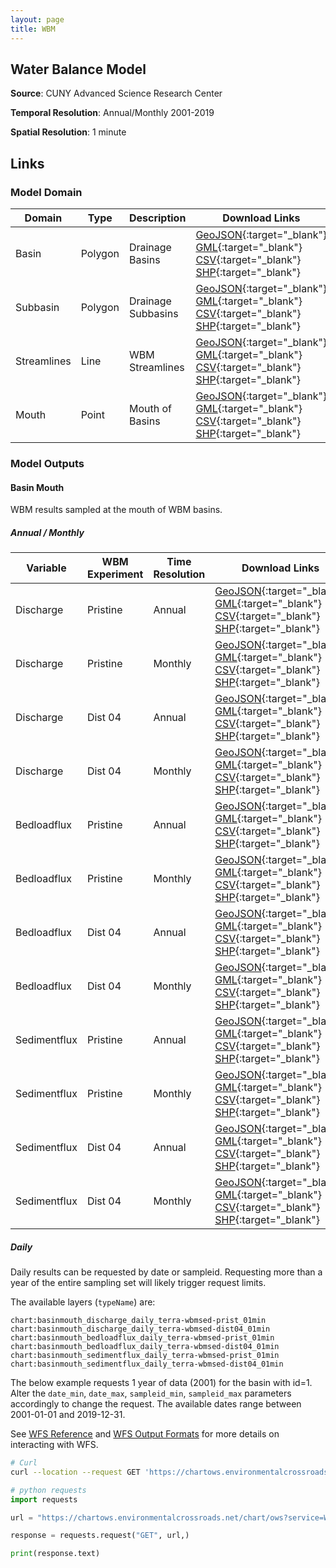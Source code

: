 ```yaml
---
layout: page
title: WBM 
---
```


## Water Balance Model

__Source__: CUNY Advanced Science Research Center 

__Temporal Resolution__: Annual/Monthly 2001-2019

__Spatial Resolution__: 1 minute 

## Links

### Model Domain 


| Domain | Type | Description | Download Links |
| ------ | ---- | ----------- | -------------- |
| Basin | Polygon | Drainage Basins | [GeoJSON](https://chartows.environmentalcrossroads.net/chart/ows?service=WFS&version=2.0.0&request=GetFeature&typeName=chart%3Ahydrostn30_basin_01min&outputFormat=application%2Fjson){:target="_blank"} [GML](https://chartows.environmentalcrossroads.net/chart/ows?service=WFS&version=2.0.0&request=GetFeature&typeName=chart%3Ahydrostn30_basin_01min&outputFormat=GML3){:target="_blank"} [CSV](https://chartows.environmentalcrossroads.net/chart/ows?service=WFS&version=2.0.0&request=GetFeature&typeName=chart%3Ahydrostn30_basin_01min&outputFormat=csv){:target="_blank"} [SHP](https://chartows.environmentalcrossroads.net/chart/ows?service=WFS&version=2.0.0&request=GetFeature&typeName=chart%3Ahydrostn30_basin_01min&outputFormat=shape-zip){:target="_blank"} |
| Subbasin | Polygon | Drainage Subbasins | [GeoJSON](https://chartows.environmentalcrossroads.net/chart/ows?service=WFS&version=2.0.0&request=GetFeature&typeName=chart%3Ahydrostn30_subbasin_01min&outputFormat=application%2Fjson){:target="_blank"} [GML](https://chartows.environmentalcrossroads.net/chart/ows?service=WFS&version=2.0.0&request=GetFeature&typeName=chart%3Ahydrostn30_subbasin_01min&outputFormat=GML3){:target="_blank"} [CSV](https://chartows.environmentalcrossroads.net/chart/ows?service=WFS&version=2.0.0&request=GetFeature&typeName=chart%3Ahydrostn30_subbasin_01min&outputFormat=csv){:target="_blank"} [SHP](https://chartows.environmentalcrossroads.net/chart/ows?service=WFS&version=2.0.0&request=GetFeature&typeName=chart%3Ahydrostn30_subbasin_01min&outputFormat=shape-zip){:target="_blank"} |
| Streamlines | Line | WBM Streamlines | [GeoJSON](https://chartows.environmentalcrossroads.net/chart/ows?service=WFS&version=2.0.0&request=GetFeature&typeName=chart%3Ahydrostn30_streamline_01min&outputFormat=application%2Fjson){:target="_blank"} [GML](https://chartows.environmentalcrossroads.net/chart/ows?service=WFS&version=2.0.0&request=GetFeature&typeName=chart%3Ahydrostn30_streamline_01min&outputFormat=GML3){:target="_blank"} [CSV](https://chartows.environmentalcrossroads.net/chart/ows?service=WFS&version=2.0.0&request=GetFeature&typeName=chart%3Ahydrostn30_streamline_01min&outputFormat=csv){:target="_blank"} [SHP](https://chartows.environmentalcrossroads.net/chart/ows?service=WFS&version=2.0.0&request=GetFeature&typeName=chart%3Ahydrostn30_streamline_01min&outputFormat=shape-zip){:target="_blank"} |
| Mouth | Point | Mouth of Basins | [GeoJSON](https://chartows.environmentalcrossroads.net/chart/ows?service=WFS&version=2.0.0&request=GetFeature&typeName=chart%3Ahydrostn30_mouth_01min&outputFormat=application%2Fjson){:target="_blank"} [GML](https://chartows.environmentalcrossroads.net/chart/ows?service=WFS&version=2.0.0&request=GetFeature&typeName=chart%3Ahydrostn30_mouth_01min&outputFormat=GML3){:target="_blank"} [CSV](https://chartows.environmentalcrossroads.net/chart/ows?service=WFS&version=2.0.0&request=GetFeature&typeName=chart%3Ahydrostn30_mouth_01min&outputFormat=csv){:target="_blank"} [SHP](https://chartows.environmentalcrossroads.net/chart/ows?service=WFS&version=2.0.0&request=GetFeature&typeName=chart%3Ahydrostn30_mouth_01min&outputFormat=shape-zip){:target="_blank"} |

### Model Outputs

#### Basin Mouth
WBM results sampled at the mouth of WBM basins.

##### Annual / Monthly

| Variable      | WBM Experiment | Time Resolution | Download Links                                                                                                                                                                                                                                                                                                                                                                                                                                                                                                                                                                                                                                                                                                                                                                                                                                                                                                                      |
| ------------- | -------------- | --------------- | --------------                                                                                                                                                                                                                                                                                                                                                                                                                                                                                                                                                                                                                                                                                                                                                                                                                                                                                                                      |
| Discharge     | Pristine       | Annual          | [GeoJSON](https://chartows.environmentalcrossroads.net/chart/ows?service=WFS&version=2.0.0&request=GetFeature&typeName=chart%3Abasinmouth_discharge_annual_terra-wbmsed-prist_01min_w&outputFormat=application%2Fjson){:target="_blank"} [GML](https://chartows.environmentalcrossroads.net/chart/ows?service=WFS&version=2.0.0&request=GetFeature&typeName=chart%3Abasinmouth_discharge_annual_terra-wbmsed-prist_01min_w&outputFormat=GML3){:target="_blank"}  [CSV](https://chartows.environmentalcrossroads.net/chart/ows?service=WFS&version=2.0.0&request=GetFeature&typeName=chart%3Abasinmouth_discharge_annual_terra-wbmsed-prist_01min_w&outputFormat=csv){:target="_blank"}  [SHP](https://chartows.environmentalcrossroads.net/chart/ows?service=WFS&version=2.0.0&request=GetFeature&typeName=chart%3Abasinmouth_discharge_annual_terra-wbmsed-prist_01min_w&outputFormat=shape-zip){:target="_blank"}     |
| Discharge     | Pristine       | Monthly         | [GeoJSON](https://chartows.environmentalcrossroads.net/chart/ows?service=WFS&version=2.0.0&request=GetFeature&typeName=chart%3Abasinmouth_discharge_monthly_terra-wbmsed-prist_01min_w&outputFormat=application%2Fjson){:target="_blank"} [GML](https://chartows.environmentalcrossroads.net/chart/ows?service=WFS&version=2.0.0&request=GetFeature&typeName=chart%3Abasinmouth_discharge_monthly_terra-wbmsed-prist_01min_w&outputFormat=GML3){:target="_blank"}  [CSV](https://chartows.environmentalcrossroads.net/chart/ows?service=WFS&version=2.0.0&request=GetFeature&typeName=chart%3Abasinmouth_discharge_monthly_terra-wbmsed-prist_01min_w&outputFormat=csv){:target="_blank"}  [SHP](https://chartows.environmentalcrossroads.net/chart/ows?service=WFS&version=2.0.0&request=GetFeature&typeName=chart%3Abasinmouth_discharge_monthly_terra-wbmsed-prist_01min_w&outputFormat=shape-zip){:target="_blank"} |
| Discharge     | Dist 04        | Annual          | [GeoJSON](https://chartows.environmentalcrossroads.net/chart/ows?service=WFS&version=2.0.0&request=GetFeature&typeName=chart%3Abasinmouth_discharge_annual_terra-wbmsed-dist04_01min_w&outputFormat=application%2Fjson){:target="_blank"} [GML](https://chartows.environmentalcrossroads.net/chart/ows?service=WFS&version=2.0.0&request=GetFeature&typeName=chart%3Abasinmouth_discharge_annual_terra-wbmsed-dist04_01min_w&outputFormat=GML3){:target="_blank"}  [CSV](https://chartows.environmentalcrossroads.net/chart/ows?service=WFS&version=2.0.0&request=GetFeature&typeName=chart%3Abasinmouth_discharge_annual_terra-wbmsed-dist04_01min_w&outputFormat=csv){:target="_blank"}  [SHP](https://chartows.environmentalcrossroads.net/chart/ows?service=WFS&version=2.0.0&request=GetFeature&typeName=chart%3Abasinmouth_discharge_annual_terra-wbmsed-dist04_01min_w&outputFormat=shape-zip){:target="_blank"}     |
| Discharge     | Dist 04        | Monthly         | [GeoJSON](https://chartows.environmentalcrossroads.net/chart/ows?service=WFS&version=2.0.0&request=GetFeature&typeName=chart%3Abasinmouth_discharge_monthly_terra-wbmsed-dist04_01min_w&outputFormat=application%2Fjson){:target="_blank"} [GML](https://chartows.environmentalcrossroads.net/chart/ows?service=WFS&version=2.0.0&request=GetFeature&typeName=chart%3Abasinmouth_discharge_monthly_terra-wbmsed-dist04_01min_w&outputFormat=GML3){:target="_blank"}  [CSV](https://chartows.environmentalcrossroads.net/chart/ows?service=WFS&version=2.0.0&request=GetFeature&typeName=chart%3Abasinmouth_discharge_monthly_terra-wbmsed-dist04_01min_w&outputFormat=csv){:target="_blank"}  [SHP](https://chartows.environmentalcrossroads.net/chart/ows?service=WFS&version=2.0.0&request=GetFeature&typeName=chart%3Abasinmouth_discharge_monthly_terra-wbmsed-dist04_01min_w&outputFormat=shape-zip){:target="_blank"} |
| Bedloadflux     | Pristine       | Annual          | [GeoJSON](https://chartows.environmentalcrossroads.net/chart/ows?service=WFS&version=2.0.0&request=GetFeature&typeName=chart%3Abasinmouth_bedloadflux_annual_terra-wbmsed-prist_01min_w&outputFormat=application%2Fjson){:target="_blank"} [GML](https://chartows.environmentalcrossroads.net/chart/ows?service=WFS&version=2.0.0&request=GetFeature&typeName=chart%3Abasinmouth_bedloadflux_annual_terra-wbmsed-prist_01min_w&outputFormat=GML3){:target="_blank"}  [CSV](https://chartows.environmentalcrossroads.net/chart/ows?service=WFS&version=2.0.0&request=GetFeature&typeName=chart%3Abasinmouth_bedloadflux_annual_terra-wbmsed-prist_01min_w&outputFormat=csv){:target="_blank"}  [SHP](https://chartows.environmentalcrossroads.net/chart/ows?service=WFS&version=2.0.0&request=GetFeature&typeName=chart%3Abasinmouth_bedloadflux_annual_terra-wbmsed-prist_01min_w&outputFormat=shape-zip){:target="_blank"}     |
| Bedloadflux     | Pristine       | Monthly         | [GeoJSON](https://chartows.environmentalcrossroads.net/chart/ows?service=WFS&version=2.0.0&request=GetFeature&typeName=chart%3Abasinmouth_bedloadflux_monthly_terra-wbmsed-prist_01min_w&outputFormat=application%2Fjson){:target="_blank"} [GML](https://chartows.environmentalcrossroads.net/chart/ows?service=WFS&version=2.0.0&request=GetFeature&typeName=chart%3Abasinmouth_bedloadflux_monthly_terra-wbmsed-prist_01min_w&outputFormat=GML3){:target="_blank"}  [CSV](https://chartows.environmentalcrossroads.net/chart/ows?service=WFS&version=2.0.0&request=GetFeature&typeName=chart%3Abasinmouth_bedloadflux_monthly_terra-wbmsed-prist_01min_w&outputFormat=csv){:target="_blank"}  [SHP](https://chartows.environmentalcrossroads.net/chart/ows?service=WFS&version=2.0.0&request=GetFeature&typeName=chart%3Abasinmouth_bedloadflux_monthly_terra-wbmsed-prist_01min_w&outputFormat=shape-zip){:target="_blank"} |
| Bedloadflux     | Dist 04        | Annual          | [GeoJSON](https://chartows.environmentalcrossroads.net/chart/ows?service=WFS&version=2.0.0&request=GetFeature&typeName=chart%3Abasinmouth_bedloadflux_annual_terra-wbmsed-dist04_01min_w&outputFormat=application%2Fjson){:target="_blank"} [GML](https://chartows.environmentalcrossroads.net/chart/ows?service=WFS&version=2.0.0&request=GetFeature&typeName=chart%3Abasinmouth_bedloadflux_annual_terra-wbmsed-dist04_01min_w&outputFormat=GML3){:target="_blank"}  [CSV](https://chartows.environmentalcrossroads.net/chart/ows?service=WFS&version=2.0.0&request=GetFeature&typeName=chart%3Abasinmouth_bedloadflux_annual_terra-wbmsed-dist04_01min_w&outputFormat=csv){:target="_blank"}  [SHP](https://chartows.environmentalcrossroads.net/chart/ows?service=WFS&version=2.0.0&request=GetFeature&typeName=chart%3Abasinmouth_bedloadflux_annual_terra-wbmsed-dist04_01min_w&outputFormat=shape-zip){:target="_blank"}     |
| Bedloadflux     | Dist 04        | Monthly         | [GeoJSON](https://chartows.environmentalcrossroads.net/chart/ows?service=WFS&version=2.0.0&request=GetFeature&typeName=chart%3Abasinmouth_bedloadflux_monthly_terra-wbmsed-dist04_01min_w&outputFormat=application%2Fjson){:target="_blank"} [GML](https://chartows.environmentalcrossroads.net/chart/ows?service=WFS&version=2.0.0&request=GetFeature&typeName=chart%3Abasinmouth_bedloadflux_monthly_terra-wbmsed-dist04_01min_w&outputFormat=GML3){:target="_blank"}  [CSV](https://chartows.environmentalcrossroads.net/chart/ows?service=WFS&version=2.0.0&request=GetFeature&typeName=chart%3Abasinmouth_bedloadflux_monthly_terra-wbmsed-dist04_01min_w&outputFormat=csv){:target="_blank"}  [SHP](https://chartows.environmentalcrossroads.net/chart/ows?service=WFS&version=2.0.0&request=GetFeature&typeName=chart%3Abasinmouth_bedloadflux_monthly_terra-wbmsed-dist04_01min_w&outputFormat=shape-zip){:target="_blank"} |
| Sedimentflux     | Pristine       | Annual          | [GeoJSON](https://chartows.environmentalcrossroads.net/chart/ows?service=WFS&version=2.0.0&request=GetFeature&typeName=chart%3Abasinmouth_sedimentflux_annual_terra-wbmsed-prist_01min_w&outputFormat=application%2Fjson){:target="_blank"} [GML](https://chartows.environmentalcrossroads.net/chart/ows?service=WFS&version=2.0.0&request=GetFeature&typeName=chart%3Abasinmouth_sedimentflux_annual_terra-wbmsed-prist_01min_w&outputFormat=GML3){:target="_blank"}  [CSV](https://chartows.environmentalcrossroads.net/chart/ows?service=WFS&version=2.0.0&request=GetFeature&typeName=chart%3Abasinmouth_sedimentflux_annual_terra-wbmsed-prist_01min_w&outputFormat=csv){:target="_blank"}  [SHP](https://chartows.environmentalcrossroads.net/chart/ows?service=WFS&version=2.0.0&request=GetFeature&typeName=chart%3Abasinmouth_sedimentflux_annual_terra-wbmsed-prist_01min_w&outputFormat=shape-zip){:target="_blank"}     |
| Sedimentflux     | Pristine       | Monthly         | [GeoJSON](https://chartows.environmentalcrossroads.net/chart/ows?service=WFS&version=2.0.0&request=GetFeature&typeName=chart%3Abasinmouth_sedimentflux_monthly_terra-wbmsed-prist_01min_w&outputFormat=application%2Fjson){:target="_blank"} [GML](https://chartows.environmentalcrossroads.net/chart/ows?service=WFS&version=2.0.0&request=GetFeature&typeName=chart%3Abasinmouth_sedimentflux_monthly_terra-wbmsed-prist_01min_w&outputFormat=GML3){:target="_blank"}  [CSV](https://chartows.environmentalcrossroads.net/chart/ows?service=WFS&version=2.0.0&request=GetFeature&typeName=chart%3Abasinmouth_sedimentflux_monthly_terra-wbmsed-prist_01min_w&outputFormat=csv){:target="_blank"}  [SHP](https://chartows.environmentalcrossroads.net/chart/ows?service=WFS&version=2.0.0&request=GetFeature&typeName=chart%3Abasinmouth_sedimentflux_monthly_terra-wbmsed-prist_01min_w&outputFormat=shape-zip){:target="_blank"} |
| Sedimentflux     | Dist 04        | Annual          | [GeoJSON](https://chartows.environmentalcrossroads.net/chart/ows?service=WFS&version=2.0.0&request=GetFeature&typeName=chart%3Abasinmouth_sedimentflux_annual_terra-wbmsed-dist04_01min_w&outputFormat=application%2Fjson){:target="_blank"} [GML](https://chartows.environmentalcrossroads.net/chart/ows?service=WFS&version=2.0.0&request=GetFeature&typeName=chart%3Abasinmouth_sedimentflux_annual_terra-wbmsed-dist04_01min_w&outputFormat=GML3){:target="_blank"}  [CSV](https://chartows.environmentalcrossroads.net/chart/ows?service=WFS&version=2.0.0&request=GetFeature&typeName=chart%3Abasinmouth_sedimentflux_annual_terra-wbmsed-dist04_01min_w&outputFormat=csv){:target="_blank"}  [SHP](https://chartows.environmentalcrossroads.net/chart/ows?service=WFS&version=2.0.0&request=GetFeature&typeName=chart%3Abasinmouth_sedimentflux_annual_terra-wbmsed-dist04_01min_w&outputFormat=shape-zip){:target="_blank"}     |
| Sedimentflux     | Dist 04        | Monthly         | [GeoJSON](https://chartows.environmentalcrossroads.net/chart/ows?service=WFS&version=2.0.0&request=GetFeature&typeName=chart%3Abasinmouth_sedimentflux_monthly_terra-wbmsed-dist04_01min_w&outputFormat=application%2Fjson){:target="_blank"} [GML](https://chartows.environmentalcrossroads.net/chart/ows?service=WFS&version=2.0.0&request=GetFeature&typeName=chart%3Abasinmouth_sedimentflux_monthly_terra-wbmsed-dist04_01min_w&outputFormat=GML3){:target="_blank"}  [CSV](https://chartows.environmentalcrossroads.net/chart/ows?service=WFS&version=2.0.0&request=GetFeature&typeName=chart%3Abasinmouth_sedimentflux_monthly_terra-wbmsed-dist04_01min_w&outputFormat=csv){:target="_blank"}  [SHP](https://chartows.environmentalcrossroads.net/chart/ows?service=WFS&version=2.0.0&request=GetFeature&typeName=chart%3Abasinmouth_sedimentflux_monthly_terra-wbmsed-dist04_01min_w&outputFormat=shape-zip){:target="_blank"} |

##### Daily

Daily results can be requested by date or sampleid. Requesting more than a year of the entire sampling set will likely trigger request limits. 

The available layers (`typeName`) are:

```
chart:basinmouth_discharge_daily_terra-wbmsed-prist_01min
chart:basinmouth_discharge_daily_terra-wbmsed-dist04_01min
chart:basinmouth_bedloadflux_daily_terra-wbmsed-prist_01min
chart:basinmouth_bedloadflux_daily_terra-wbmsed-dist04_01min
chart:basinmouth_sedimentflux_daily_terra-wbmsed-prist_01min
chart:basinmouth_sedimentflux_daily_terra-wbmsed-dist04_01min
```

The below example requests 1 year of data (2001) for the basin with id=1. Alter the `date_min`, `date_max`, `sampleid_min`, `sampleid_max` parameters accordingly
to change the request. The available dates range between 2001-01-01 and 2019-12-31. 

See [WFS Reference](https://docs.geoserver.org/latest/en/user/services/wfs/reference.html) and [WFS Output Formats](https://docs.geoserver.org/latest/en/user/services/wfs/outputformats.html) for more details on interacting with WFS.

```bash
# Curl
curl --location --request GET 'https://chartows.environmentalcrossroads.net/chart/ows?service=WFS&version=2.0.0&request=GetFeature&typeName=chart:basinmouth_discharge_daily_terra-wbmsed-prist_01min&outputFormat=application/json&viewparams=date_min:2001-01-01;date_max:2001-12-31;sampleid_min:1;sampleid_max:1;'
```

```python
# python requests
import requests

url = "https://chartows.environmentalcrossroads.net/chart/ows?service=WFS&version=2.0.0&request=GetFeature&typeName=chart:basinmouth_discharge_daily_terra-wbmsed-prist_01min&outputFormat=application/json&viewparams=date_min:2001-01-01;date_max:2001-12-31;sampleid_min:1;sampleid_max:1;"

response = requests.request("GET", url,)

print(response.text)
```